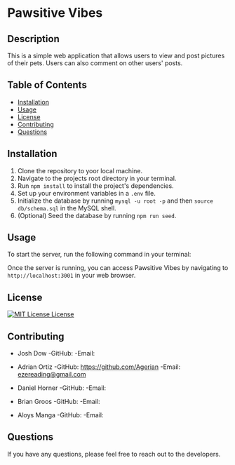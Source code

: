 # Pawsitive Vibes

## Description

This is a simple web application that allows users to view and post pictures of their pets. Users can also comment on other users' posts.

## Table of Contents

* [Installation](#installation)
* [Usage](#usage)
* [License](#license)
* [Contributing](#contributing)
* [Questions](#questions)

## Installation

1. Clone the repository to yoor local machine.
2. Navigate to the projects root directory in your terminal.
3. Run `npm install` to install the project's dependencies.
4. Set up your environment variables in a `.env` file.
5. Initialize the database by running `mysql -u root -p` and then `source db/schema.sql` in the MySQL shell.
6. (Optional) Seed the database by running `npm run seed`.

## Usage

To start the server, run the following command in your terminal: <npm start>

Once the server is running, you can access Pawsitive Vibes by navigating to `http://localhost:3001` in your web browser.

## License
[![MIT License License](https://img.shields.io/badge/license-MIT%20License-green)](https://opensource.org/licenses/MIT%20License)

## Contributing

* Josh Dow
  -GitHub: 
  -Email:

* Adrian Ortiz
  -GitHub: https://github.com/Agerian
  -Email: ezereading@gmail.com

* Daniel Horner
  -GitHub: 
  -Email:

* Brian Groos
  -GitHub: 
  -Email:

* Aloys Manga
  -GitHub: 
  -Email:

## Questions

If you have any questions, please feel free to reach out to the developers.
